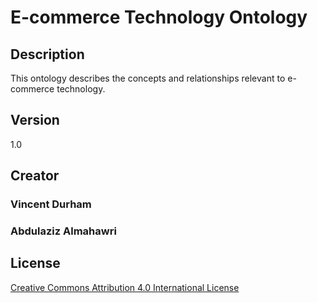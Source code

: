 # E-commerce Technology Ontology

## Description
This ontology describes the concepts and relationships relevant to e-commerce technology.

## Version
1.0

## Creator
### Vincent Durham
### Abdulaziz Almahawri

## License
[Creative Commons Attribution 4.0 International License](https://creativecommons.org/licenses/by/4.0/)
